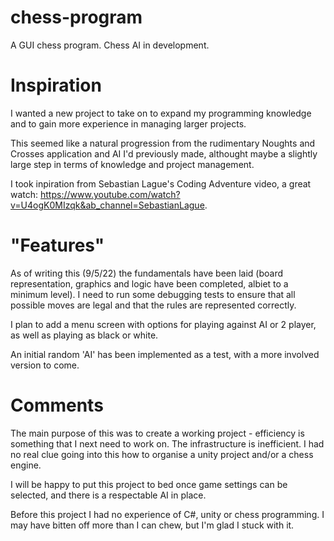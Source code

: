 # chess-program
A GUI chess program. Chess AI in development.

# Inspiration
I wanted a new project to take on to expand my programming knowledge and to gain more experience in managing larger projects.

This seemed like a natural progression from the rudimentary Noughts and Crosses application and AI I'd previously made, althought maybe a slightly large step in terms of knowledge and project management.

I took inpiration from Sebastian Lague's Coding Adventure video, a great watch: https://www.youtube.com/watch?v=U4ogK0MIzqk&ab_channel=SebastianLague.

# "Features"
As of writing this (9/5/22) the fundamentals have been laid (board representation, graphics and logic have been completed, albiet to a minimum level).
I need to run some debugging tests to ensure that all possible moves are legal and that the rules are represented correctly.

I plan to add a menu screen with options for playing against AI or 2 player, as well as playing as black or white.

An initial random 'AI' has been implemented as a test, with a more involved version to come.

# Comments
The main purpose of this was to create a working project - efficiency is something that I next need to work on.
The infrastructure is inefficient. I had no real clue going into this how to organise a unity project and/or a chess engine.

I will be happy to put this project to bed once game settings can be selected, and there is a respectable AI in place.

Before this project I had no experience of C#, unity or chess programming. I may have bitten off more than I can chew, but I'm glad I stuck with it.
